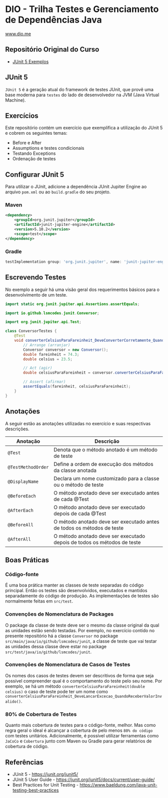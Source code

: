 # DIO - Trilha Testes e Gerenciamento de Dependências Java
www.dio.me

## Repositório Original do Curso
- [JUnit 5 Exemplos](https://github.com/willyancaetano/junit5-exemplos)

## JUnit 5
`JUnit 5` é a geração atual do framework de testes JUnit, que provê uma base moderna para `testes` do lado de desenvolvedor na JVM (Java Virtual Machine).

## Exercícios
Este repositório contém um exercício que exemplifica a utilização do JUnit 5 e cobrem os seguintes temas:
- Before e After
- Assumptions e testes condicionais
- Testando Exceptions
- Ordenação de testes

## Configurar JUnit 5
Para utilizar o JUnit, adicione a dependência JUnit Jupiter Engine ao arquivo `pom.xml` ou ao `build.gradle` do seu projeto.
### Maven
```xml
<dependency>
    <groupId>org.junit.jupiter</groupId>
    <artifactId>junit-jupiter-engine</artifactId>
    <version>5.10.2</version>
    <scope>test</scope>
</dependency>
```

### Gradle
```groovy
testImplementation group: 'org.junit.jupiter', name: 'junit-jupiter-engine', version: '5.10.2'
```

## Escrevendo Testes
No exemplo a seguir há uma visão geral dos requerimentos básicos para o desenvolvimento de um teste.
```java
import static org.junit.jupiter.api.Assertions.assertEquals;

import io.github.lsmcodes.junit.Conversor;

import org.junit.jupiter.api.Test;

class ConversorTestes {
    @Test
    void converterCelsiusParaFareinheit_DeveConverterCorretamente_QuandoReceberValorValido() {
        // Arrange (arranjar)
        Conversor conversor = new Conversor();
        double fareinheit = 74.3;
        double celsius = 23.5;

        // Act (agir)
        double celsiusParaFareinheit = conversor.converterCelsiusParaFareinheit(celsius);

        // Assert (afirmar)
        assertEquals(fareinheit, celsiusParaFareinheit);
    }
}
```

## Anotações
A seguir estão as anotações utilizadas no exercício e suas respectivas descrições.

| Anotação           | Descrição                                                               |
|--------------------|-------------------------------------------------------------------------|
| `@Test`            | Denota que o método anotado é um método de teste                        |
| `@TestMethodOrder` | Define a ordem de execução dos métodos da classe anotada                |
| `@DisplayName`     | Declara um nome customizado para a classe ou o método de teste          |
| `@BeforeEach`      | O método anotado deve ser executado antes de cada @Test                 |
| `@AfterEach`       | O método anotado deve ser executado depois de cada @Test                |
| `@BeforeAll`       | O método anotado deve ser executado antes de todos os métodos de teste  |
| `@AfterAll`        | O método anotado deve ser executado depois de todos os métodos de teste |

## Boas Práticas
### Código-fonte
É uma boa prática manter as classes de teste separadas do código principal. Então os testes são desenvolvidos, executados e mantidos separadamente do código de produção. As implementações de testes são normalmente feitas em `src/test`.

### Convenções de Nomenclatura de Packages
O package da classe de teste deve ser o mesmo da classe original da qual as unidades estão sendo testadas. Por exemplo, no exercício contido no presente repositório há a classe `Conversor` no package `src/main/java/io/github/lsmcodes/junit`, a classe de teste que vai testar as unidades dessa classe deve estar no package `src/test/java/io/github/lsmcodes/junit`.

### Convenções de Nomenclatura de Casos de Testes
Os nomes dos casos de testes devem ser descritivos de forma que seja possível compreender qual é o comportamento do teste pelo seu nome. Por exemplo, se há um método `converterCelsiusParaFareinheit(double celsius)` o caso de teste pode ter um nome como `converterCelsiusParaFareinheit_DeveLancarExcecao_QuandoReceberValorInvalido()`.

### 80% de Cobertura de Testes
Quanto mais cobertura de testes para o código-fonte, melhor. Mas como regra geral o ideal é alcançar a cobertura de pelo menos `80% do código` com testes unitários. Adicionalmente, é possível utilizar ferramentas como `JaCoCo` e `Cobertura` junto com Maven ou Gradle para gerar relatórios de cobertura de código.

## Referências
- JUnit 5 - https://junit.org/junit5/
- JUnit 5 User Guide - https://junit.org/junit5/docs/current/user-guide/
- Best Practices for Unit Testing - https://www.baeldung.com/java-unit-testing-best-practices